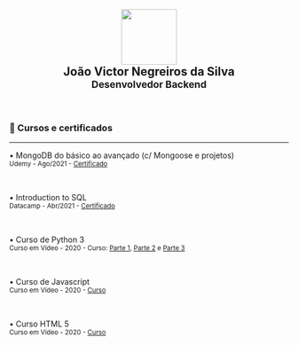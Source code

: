 <div align=center>
<h2><img src="https://github.com/joaovictornsv.png" width="100"><br/> João Victor Negreiros da Silva <br/> <sub>Desenvolvedor Backend </sub></h2>
</div>

<br/>

### 📜 Cursos e certificados
---
• MongoDB do básico ao avançado (c/ Mongoose e projetos) <br/>
<sub>
  Udemy - Ago/2021 -
  <a href="https://www.udemy.com/certificate/UC-c1ab30b8-67ff-4b21-a40c-ff65eb5d3218/">
    Certificado
  </a>
</sub>

<br/>

• Introduction to SQL <br/>
<sub>
  Datacamp - Abr/2021 -
  <a href="https://www.datacamp.com/statement-of-accomplishment/course/3672f2ea35178d46e3a66f29a95a5b6588e8dec5/">
    Certificado
  </a>
</sub>


<br/>

• Curso de Python 3 <br/>
<sub>
  Curso em Vídeo - 2020 - Curso:
  <a href="https://www.cursoemvideo.com/curso/python-3-mundo-1/">Parte 1</a>,
  <a href="https://www.cursoemvideo.com/curso/python-3-mundo-2/">Parte 2</a> e
   <a href="https://www.cursoemvideo.com/curso/python-3-mundo-3/">Parte 3</a>
</sub>

<br/>

• Curso de Javascript <br/>
<sub>
  Curso em Vídeo - 2020 -
  <a href="https://www.cursoemvideo.com/curso/javascript/">
    Curso
  </a>
</sub>

<br/>

• Curso HTML 5 <br/>
<sub>
  Curso em Vídeo - 2020 -
  <a href="https://www.cursoemvideo.com/curso/html5/">
    Curso
  </a>
</sub>
